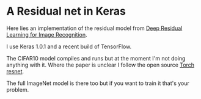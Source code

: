 # A Residual net in Keras

Here lies an implementation of the residual model from
[Deep Residual Learning for Image Recognition](http://arxiv.org/abs/1512.03385).

I use Keras 1.0.1 and a recent build of TensorFlow.

The CIFAR10 model compiles and runs but at the moment I'm not doing anything with it.
Where the paper is unclear I follow the open source [Torch resnet](https://github.com/facebook/fb.resnet.torch/blob/master/models/resnet.lua).

The full ImageNet model is there too but if you want to train it that's your problem.